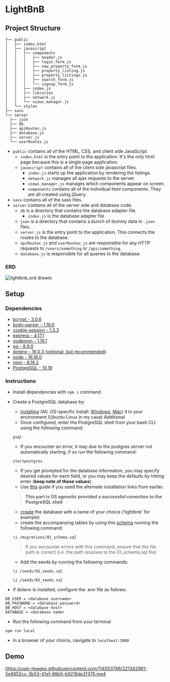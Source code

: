# LightBnB

## Project Structure

```
├── public
│   ├── index.html
│   ├── javascript
│   │   ├── components 
│   │   │   ├── header.js
│   │   │   ├── login_form.js
│   │   │   ├── new_property_form.js
│   │   │   ├── property_listing.js
│   │   │   ├── property_listings.js
│   │   │   ├── search_form.js
│   │   │   └── signup_form.js
│   │   ├── index.js
│   │   ├── libraries
│   │   ├── network.js
│   │   └── views_manager.js
│   └── styles
├── sass
└── server
  ├── json
  ├── db
  ├── apiRoutes.js
  ├── database.js
  ├── server.js
  └── userRoutes.js
```

* `public` contains all of the HTML, CSS, and client side JavaScript. 
  * `index.html` is the entry point to the application. It's the only html page because this is a single page application.
  * `javascript` contains all of the client side javascript files.
    * `index.js` starts up the application by rendering the listings.
    * `network.js` manages all ajax requests to the server.
    * `views_manager.js` manages which components appear on screen.
    * `components` contains all of the individual html components. They are all created using jQuery.
* `sass` contains all of the sass files. 
* `server` contains all of the server side and database code.
  * `db` is a directory that contains the database adapter file
    * `index.js` is the database adapter file
  * `json` is a directory that contains a bunch of dummy data in `.json` files.
  * `server.js` is the entry point to the application. This connects the routes to the database.
  * `apiRoutes.js` and `userRoutes.js` are responsible for any HTTP requests to `/users/something` or `/api/something`. 
  * `database.js` is responsible for all queries to the database.

### ERD

![lightbnb_erd drawio](https://user-images.githubusercontent.com/114053788/221342969-5b081881-7f7e-49d4-805c-d75368d33f33.png)

## Setup

### Dependencies

- [bcrypt - 3.0.6](https://www.npmjs.com/package/bcrypt)
- [body-parser - 1.19.0](https://www.npmjs.com/package/body-parser)
- [cookie-session - 1.3.3](https://www.npmjs.com/package/cookie-session)
- [express - 4.17.1](https://www.npmjs.com/package/express)
- [nodemon - 1.19.1](https://www.npmjs.com/package/nodemon)
- [pg - 8.9.0](https://www.npmjs.com/package/pg)
- [dotenv - 16.0.3 (optional, but recommended)](https://www.npmjs.com/package/dotenv)
- [node - 16.18.0](https://nodejs.org/en/download/)
- [npm - 8.19.2](https://docs.npmjs.com/downloading-and-installing-node-js-and-npm)
- [PostgreSQL - 10.19](https://www.postgresql.org/)


### Instructions
  
* Install dependencies with `npm i` command 
* Create a PostgreSQL database by:
  - [installing](https://www.postgresql.org/docs/current/tutorial-install.html) (Alt. OS-specific install: [Windows](https://www.postgresqltutorial.com/postgresql-getting-started/install-postgresql/), [Mac](https://www.postgresqltutorial.com/postgresql-getting-started/install-postgresql-macos/)) it in your environment (Ubuntu Linux in my case)
  Additional
  - Once configured, enter the PostgreSQL shell from your bash CLI using the following command:
  ```
  psql
  ```
  - If you encounter an error, it may due to the postgres server not automatically starting, if so run the following command:
  
  ```
  startpostgres
  ```
  
  - If you get prompted for the database information, you may specify desired values for each field, or you may keep the defaults by hitting enter (**keep note of these values**).
  - Use [this](https://www.postgresqltutorial.com/postgresql-getting-started/connect-to-postgresql-database/) guide if you used the alternate installation links from earlier.
  
  > **This part is OS agnostic provided a successful conection to the PostgreSQL shell**

  - [create](https://www.postgresql.org/docs/15/sql-createdatabase.html) the database with a name of your choice ('lightbnb' for example) 
  - create the accompanying tables by using this [schema](/migrations/01_schema.sql) running the following command:
  
  ```
  \i /migrations/01_schema.sql
  ```
  
  >If you encounter errors with this command, ensure that the file path is correct (i.e. the path resolves to the 01_schema.sql file)
  - Add the seeds by running the following commands:
  
  ```
  \i /seeds/01_seeds.sql
  ```
  
  ```
  \i /seeds/02_seeds.sql
  ```
  
* If dotenv is installed, configure the .env file as follows:

```
DB_USER = <database username>
DB_PASSWORD = <database password>
DB_HOST = <database host>
DATABASE = <database name>
```

* Run the following command from your terminal

```
npm run local
```

* In a browser of your choice, navigate to `localhost:3000`

## Demo

https://user-images.githubusercontent.com/114053788/221342991-5e6852cc-3b53-41ef-88b5-b9218de2f376.mp4


